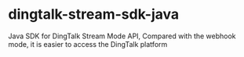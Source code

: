 # dingtalk-stream-sdk-java
Java SDK for DingTalk Stream Mode API, Compared with the webhook mode, it is easier to access the DingTalk platform
